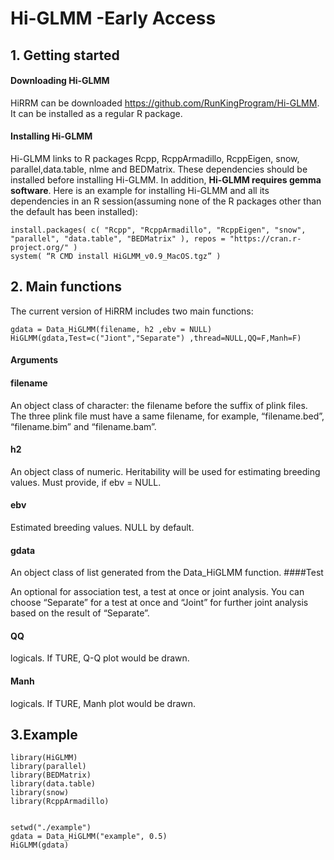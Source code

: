 # Hi-GLMM -Early Access

## 1. Getting started
####	Downloading Hi-GLMM
HiRRM can be downloaded https://github.com/RunKingProgram/Hi-GLMM. It can be installed as a regular R package.
####	Installing Hi-GLMM
Hi-GLMM links to R packages Rcpp, RcppArmadillo, RcppEigen, snow, parallel,data.table, nlme and BEDMatrix. These dependencies should be installed before installing Hi-GLMM. In addition, **Hi-GLMM requires gemma software**. Here is an example for installing Hi-GLMM and all its dependencies in an R session(assuming none of the R packages other than the default has been installed):
```
install.packages( c( "Rcpp", "RcppArmadillo", "RcppEigen", "snow", "parallel", "data.table", "BEDMatrix" ), repos = "https://cran.r-project.org/" )
system( “R CMD install HiGLMM_v0.9_MacOS.tgz” )
```
## 2. Main functions
The current version of HiRRM includes two main functions:
```
gdata = Data_HiGLMM(filename, h2 ,ebv = NULL) 
HiGLMM(gdata,Test=c("Jiont","Separate") ,thread=NULL,QQ=F,Manh=F)
```
#### Arguments
#### filename
An object class of character: the filename before the suffix of plink files. The three plink file must have a same filename, for example, “filename.bed”, “filename.bim” and “filename.bam”.
#### h2
An object class of numeric. Heritability will be used for estimating breeding values. Must provide, if ebv = NULL.
#### ebv
Estimated breeding values. NULL by default.
#### gdata
An object class of list generated from the Data_HiGLMM function.
####Test

An optional for association test, a test at once or joint analysis. You can choose “Separate” for a test at once and “Joint” for further joint analysis based on the result of “Separate”.

#### QQ

logicals. If TURE, Q-Q plot would be drawn.

#### Manh

logicals. If TURE, Manh plot would be drawn.


## 3.Example
```
library(HiGLMM)
library(parallel)
library(BEDMatrix)
library(data.table)
library(snow)
library(RcppArmadillo)


setwd("./example")
gdata = Data_HiGLMM("example", 0.5) 
HiGLMM(gdata)
```

